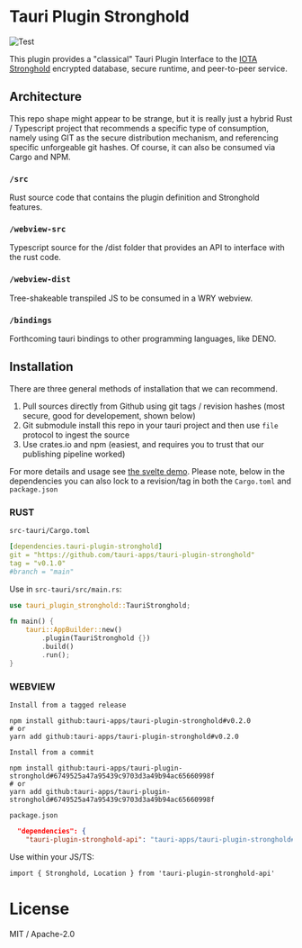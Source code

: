 # Tauri Plugin Stronghold
![Test](https://github.com/tauri-apps/tauri-plugin-stronghold/workflows/Test/badge.svg)

This plugin provides a "classical" Tauri Plugin Interface to the [IOTA Stronghold](https://github.com/iotaledger/stronghold.rs) encrypted database, secure runtime, and peer-to-peer service.

## Architecture
This repo shape might appear to be strange, but it is really just a hybrid Rust / Typescript project that recommends a specific type of consumption, namely using GIT as the secure distribution mechanism, and referencing specific unforgeable git hashes. Of course, it can also be consumed via Cargo and NPM.

### `/src`
Rust source code that contains the plugin definition and Stronghold features.

### `/webview-src`
Typescript source for the /dist folder that provides an API to interface with the rust code.

### `/webview-dist`
Tree-shakeable transpiled JS to be consumed in a WRY webview.

### `/bindings`
Forthcoming tauri bindings to other programming languages, like DENO.

## Installation
There are three general methods of installation that we can recommend.
1. Pull sources directly from Github using git tags / revision hashes (most secure, good for developement, shown below)
2. Git submodule install this repo in your tauri project and then use `file` protocol to ingest the source
3. Use crates.io and npm (easiest, and requires you to trust that our publishing pipeline worked)

For more details and usage see [the svelte demo](examples/svelte-app/src/App.svelte). Please note, below in the dependencies you can also lock to a revision/tag in both the `Cargo.toml` and `package.json`

### RUST
`src-tauri/Cargo.toml`
```yaml
[dependencies.tauri-plugin-stronghold]
git = "https://github.com/tauri-apps/tauri-plugin-stronghold"
tag = "v0.1.0"
#branch = "main"
```

Use in `src-tauri/src/main.rs`:
```rust
use tauri_plugin_stronghold::TauriStronghold;

fn main() {
    tauri::AppBuilder::new()
        .plugin(TauriStronghold {})
        .build()
        .run();
}
```

### WEBVIEW
`Install from a tagged release`
```
npm install github:tauri-apps/tauri-plugin-stronghold#v0.2.0
# or
yarn add github:tauri-apps/tauri-plugin-stronghold#v0.2.0
```

`Install from a commit`
```
npm install github:tauri-apps/tauri-plugin-stronghold#6749525a47a95439c9703d3a49b94ac65660998f
# or
yarn add github:tauri-apps/tauri-plugin-stronghold#6749525a47a95439c9703d3a49b94ac65660998f
```

`package.json`
```json
  "dependencies": {
    "tauri-plugin-stronghold-api": "tauri-apps/tauri-plugin-stronghold#v0.2.0",
```

Use within your JS/TS:
```
import { Stronghold, Location } from 'tauri-plugin-stronghold-api'
```

# License
MIT / Apache-2.0
